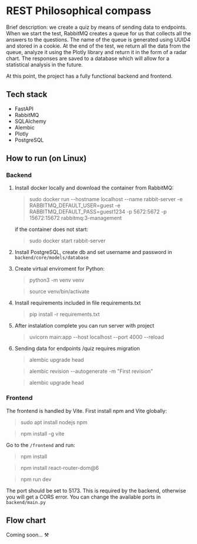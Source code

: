 # REST Philosophical compass

Brief description: we create a quiz by means of sending data to endpoints. When we start the test, RabbitMQ creates a queue for us that collects all the answers to the questions. The name of the queue is generated using UUID4 and stored in a cookie. At the end of the test, we return all the data from the queue, analyze it using the Plotly library and return it in the form of a radar chart. The responses are saved to a database which will allow for a statistical analysis in the future.

At this point, the project has a fully functional backend and frontend.

## Tech stack

- FastAPI
- RabbitMQ
- SQLAlchemy
- Alembic
- Plotly
- PostgreSQL

## How to run (on Linux)

### Backend

1. Install docker locally and download the container from RabbitMQ:

    > sudo docker run --hostname localhost --name rabbit-server -e RABBITMQ_DEFAULT_USER=guest -e RABBITMQ_DEFAULT_PASS=guest1234 -p 5672:5672 -p 15672:15672 rabbitmq:3-management

    if the container does not start:

    > sudo docker start rabbit-server

2. Install PostgreSQL, create db and set username and password in `backend/core/models/database`

3. Create virtual enviroment for Python:

    > python3 -m venv venv

    > source venv/bin/activate

4. Install requirements included in file requirements.txt

    > pip install -r requirements.txt

5. After instalation complete you can run server with project

    > uvicorn main:app --host localhost --port 4000 --reload

6. Sending data for endpoints /quiz requires migration

    > alembic upgrade head

    > alembic revision --autogenerate -m "First revision" 

    > alembic upgrade head

### Frontend

The frontend is handled by Vite. First install npm and Vite globally:

> sudo apt install nodejs npm

> npm install -g vite

Go to the `/frontend` and run:

> npm install

> npm install react-router-dom@6

> npm run dev

The port should be set to 5173. This is required by the backend, otherwise you will get a CORS error. You can change the available ports in `backend/main.py`

## Flow chart

Coming soon... ⚒️